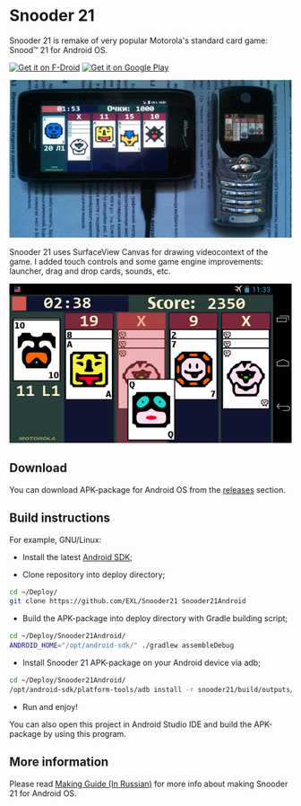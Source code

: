 Snooder 21
=============

Snooder 21 is remake of very popular Motorola's standard card game: Snood™ 21 for Android OS.

<a href="https://f-droid.org/packages/ru.exlmoto.snood21/" target="_blank">
<img src="https://f-droid.org/badge/get-it-on.png" alt="Get it on F-Droid" height="80"/></a>
<a href="https://play.google.com/store/apps/details?id=ru.exlmoto.snood21" target="_blank">
<img src="https://play.google.com/intl/en_us/badges/images/generic/en-play-badge.png" alt="Get it on Google Play" height="80"/></a>

![Snooder 21 running on Motorola Droid 4 and Snood™ 21 running on Motorola C350](images/Photo_Snooder_21_Motorola_D4_and_C350.jpg)

Snooder 21 uses SurfaceView Canvas for drawing videocontext of the game. I added touch controls and some game engine improvements: launcher, drag and drop cards, sounds, etc.

![Snooder 21 Android Screen](images/Snooder21_android_screen.png)

## Download

You can download APK-package for Android OS from the [releases](https://github.com/EXL/Snooder21/releases) section.

## Build instructions

For example, GNU/Linux:

* Install the latest [Android SDK](https://developer.android.com/sdk/);

* Clone repository into deploy directory;

```sh
cd ~/Deploy/
git clone https://github.com/EXL/Snooder21 Snooder21Android
```

* Build the APK-package into deploy directory with Gradle building script;

```sh
cd ~/Deploy/Snooder21Android/
ANDROID_HOME="/opt/android-sdk/" ./gradlew assembleDebug
```

* Install Snooder 21 APK-package on your Android device via adb;

```sh
cd ~/Deploy/Snooder21Android/
/opt/android-sdk/platform-tools/adb install -r snooder21/build/outputs/apk/snooder21-debug.apk
```

* Run and enjoy!

You can also open this project in Android Studio IDE and build the APK-package by using this program.

## More information

Please read [Making Guide (In Russian)](http://exlmoto.ru/snooder21-droid) for more info about making Snooder 21 for Android OS.
